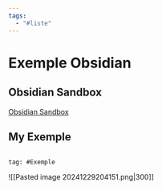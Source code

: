 ```yaml
---
tags:
  - "#liste"
---
```

# Exemple Obsidian

## Obsidian Sandbox

[Obsidian Sandbox](obsidian://open?vault=Obsidian%20Sandbox&file=Formatting%2FCallout)

## My Exemple

```query

tag: #Exemple
```


![[Pasted image 20241229204151.png|300]]


